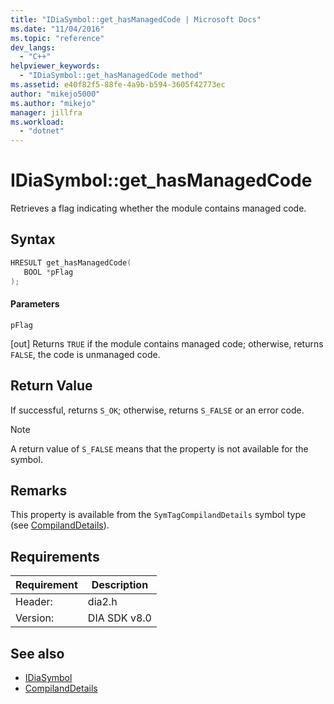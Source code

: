 ```yaml
---
title: "IDiaSymbol::get_hasManagedCode | Microsoft Docs"
ms.date: "11/04/2016"
ms.topic: "reference"
dev_langs:
  - "C++"
helpviewer_keywords:
  - "IDiaSymbol::get_hasManagedCode method"
ms.assetid: e40f82f5-88fe-4a9b-b594-3605f42773ec
author: "mikejo5000"
ms.author: "mikejo"
manager: jillfra
ms.workload:
  - "dotnet"
---
```

# IDiaSymbol::get_hasManagedCode
Retrieves a flag indicating whether the module contains managed code.

## Syntax

```C++
HRESULT get_hasManagedCode(
   BOOL *pFlag
);
```

#### Parameters
 `pFlag`

[out] Returns `TRUE` if the module contains managed code; otherwise, returns `FALSE`, the code is unmanaged code.

## Return Value
 If successful, returns `S_OK`; otherwise, returns `S_FALSE` or an error code.

> [!NOTE]
> A return value of `S_FALSE` means that the property is not available for the symbol.

## Remarks
 This property is available from the `SymTagCompilandDetails` symbol type (see [CompilandDetails](../../debugger/debug-interface-access/compilanddetails.md)).

## Requirements

|Requirement|Description|
|-----------------|-----------------|
|Header:|dia2.h|
|Version:|DIA SDK v8.0|

## See also
- [IDiaSymbol](../../debugger/debug-interface-access/idiasymbol.md)
- [CompilandDetails](../../debugger/debug-interface-access/compilanddetails.md)